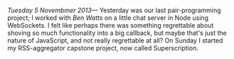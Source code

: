 <span id="tuesday"><em>Tuesday 5 Novembmer 2013&mdash;</em></span> Yesterday was our last pair-programming project; I worked with *Ben Watts* on a little chat server in Node using WebSockets. I felt like perhaps there was something regrettable about shoving so much functionality into a big callback, but maybe that's just the nature of JavaScript, and not really regrettable at all? On Sunday I started my RSS-aggregator capstone project, now called Superscription.